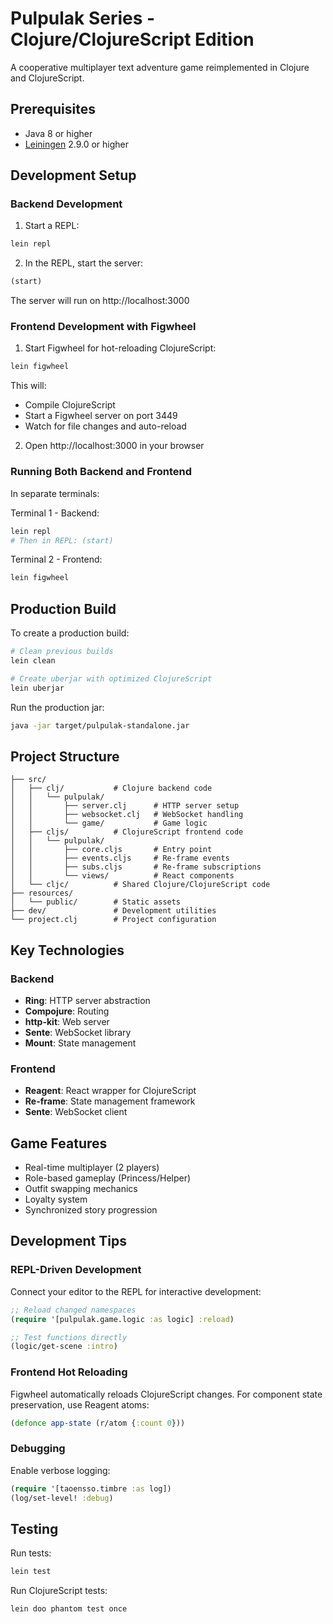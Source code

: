 # Pulpulak Series - Clojure/ClojureScript Edition

A cooperative multiplayer text adventure game reimplemented in Clojure and ClojureScript.

## Prerequisites

- Java 8 or higher
- [Leiningen](https://leiningen.org/) 2.9.0 or higher

## Development Setup

### Backend Development

1. Start a REPL:
```bash
lein repl
```

2. In the REPL, start the server:
```clojure
(start)
```

The server will run on http://localhost:3000

### Frontend Development with Figwheel

1. Start Figwheel for hot-reloading ClojureScript:
```bash
lein figwheel
```

This will:
- Compile ClojureScript
- Start a Figwheel server on port 3449
- Watch for file changes and auto-reload

2. Open http://localhost:3000 in your browser

### Running Both Backend and Frontend

In separate terminals:

Terminal 1 - Backend:
```bash
lein repl
# Then in REPL: (start)
```

Terminal 2 - Frontend:
```bash
lein figwheel
```

## Production Build

To create a production build:

```bash
# Clean previous builds
lein clean

# Create uberjar with optimized ClojureScript
lein uberjar
```

Run the production jar:
```bash
java -jar target/pulpulak-standalone.jar
```

## Project Structure

```
├── src/
│   ├── clj/           # Clojure backend code
│   │   └── pulpulak/
│   │       ├── server.clj      # HTTP server setup
│   │       ├── websocket.clj   # WebSocket handling
│   │       └── game/           # Game logic
│   ├── cljs/          # ClojureScript frontend code
│   │   └── pulpulak/
│   │       ├── core.cljs       # Entry point
│   │       ├── events.cljs     # Re-frame events
│   │       ├── subs.cljs       # Re-frame subscriptions
│   │       └── views/          # React components
│   └── cljc/          # Shared Clojure/ClojureScript code
├── resources/
│   └── public/        # Static assets
├── dev/               # Development utilities
└── project.clj        # Project configuration
```

## Key Technologies

### Backend
- **Ring**: HTTP server abstraction
- **Compojure**: Routing
- **http-kit**: Web server
- **Sente**: WebSocket library
- **Mount**: State management

### Frontend
- **Reagent**: React wrapper for ClojureScript
- **Re-frame**: State management framework
- **Sente**: WebSocket client

## Game Features

- Real-time multiplayer (2 players)
- Role-based gameplay (Princess/Helper)
- Outfit swapping mechanics
- Loyalty system
- Synchronized story progression

## Development Tips

### REPL-Driven Development

Connect your editor to the REPL for interactive development:

```clojure
;; Reload changed namespaces
(require '[pulpulak.game.logic :as logic] :reload)

;; Test functions directly
(logic/get-scene :intro)
```

### Frontend Hot Reloading

Figwheel automatically reloads ClojureScript changes. For component state preservation, use Reagent atoms:

```clojure
(defonce app-state (r/atom {:count 0}))
```

### Debugging

Enable verbose logging:
```clojure
(require '[taoensso.timbre :as log])
(log/set-level! :debug)
```

## Testing

Run tests:
```bash
lein test
```

Run ClojureScript tests:
```bash
lein doo phantom test once
```